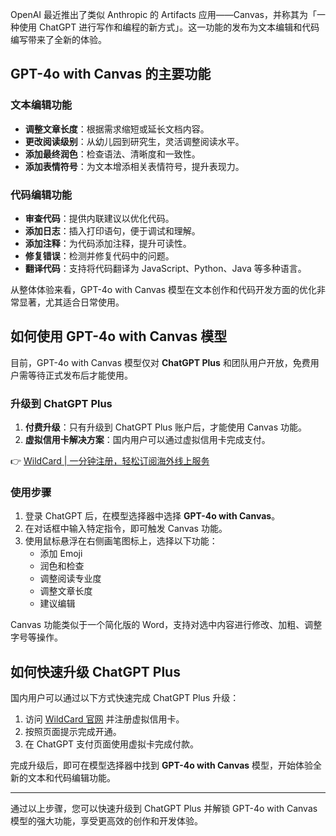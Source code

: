 OpenAI 最近推出了类似 Anthropic 的 Artifacts 应用——Canvas，并称其为「一种使用 ChatGPT 进行写作和编程的新方式」。这一功能的发布为文本编辑和代码编写带来了全新的体验。

## GPT-4o with Canvas 的主要功能

### 文本编辑功能
- **调整文章长度**：根据需求缩短或延长文档内容。
- **更改阅读级别**：从幼儿园到研究生，灵活调整阅读水平。
- **添加最终润色**：检查语法、清晰度和一致性。
- **添加表情符号**：为文本增添相关表情符号，提升表现力。

### 代码编辑功能
- **审查代码**：提供内联建议以优化代码。
- **添加日志**：插入打印语句，便于调试和理解。
- **添加注释**：为代码添加注释，提升可读性。
- **修复错误**：检测并修复代码中的问题。
- **翻译代码**：支持将代码翻译为 JavaScript、Python、Java 等多种语言。

从整体体验来看，GPT-4o with Canvas 模型在文本创作和代码开发方面的优化非常显著，尤其适合日常使用。

## 如何使用 GPT-4o with Canvas 模型

目前，GPT-4o with Canvas 模型仅对 **ChatGPT Plus** 和团队用户开放，免费用户需等待正式发布后才能使用。

### 升级到 ChatGPT Plus
1. **付费升级**：只有升级到 ChatGPT Plus 账户后，才能使用 Canvas 功能。
2. **虚拟信用卡解决方案**：国内用户可以通过虚拟信用卡完成支付。

👉 [WildCard | 一分钟注册，轻松订阅海外线上服务](https://bit.ly/bewildcard)

### 使用步骤
1. 登录 ChatGPT 后，在模型选择器中选择 **GPT-4o with Canvas**。
2. 在对话框中输入特定指令，即可触发 Canvas 功能。
3. 使用鼠标悬浮在右侧画笔图标上，选择以下功能：
   - 添加 Emoji
   - 润色和检查
   - 调整阅读专业度
   - 调整文章长度
   - 建议编辑

Canvas 功能类似于一个简化版的 Word，支持对选中内容进行修改、加粗、调整字号等操作。

## 如何快速升级 ChatGPT Plus

国内用户可以通过以下方式快速完成 ChatGPT Plus 升级：
1. 访问 [WildCard 官网](https://bit.ly/bewildcard) 并注册虚拟信用卡。
2. 按照页面提示完成开通。
3. 在 ChatGPT 支付页面使用虚拟卡完成付款。

完成升级后，即可在模型选择器中找到 **GPT-4o with Canvas** 模型，开始体验全新的文本和代码编辑功能。

---

通过以上步骤，您可以快速升级到 ChatGPT Plus 并解锁 GPT-4o with Canvas 模型的强大功能，享受更高效的创作和开发体验。